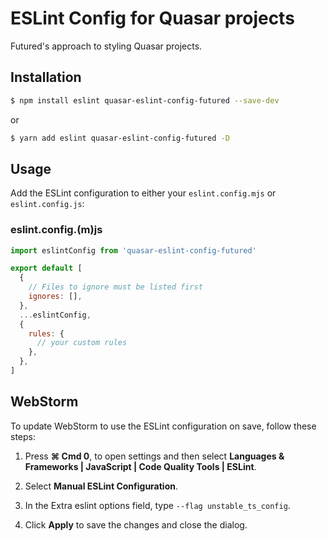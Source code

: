 # ESLint Config for Quasar projects

Futured's approach to styling Quasar projects.

## Installation

```bash
$ npm install eslint quasar-eslint-config-futured --save-dev
```

or 

```bash
$ yarn add eslint quasar-eslint-config-futured -D
```

## Usage

Add the ESLint configuration to either your `eslint.config.mjs` or `eslint.config.js`:

### eslint.config.(m)js

```js
import eslintConfig from 'quasar-eslint-config-futured'

export default [
  {
    // Files to ignore must be listed first
    ignores: [], 
  },
  ...eslintConfig,
  {
    rules: {
      // your custom rules
    },
  },
]
```

## WebStorm

To update WebStorm to use the ESLint configuration on save, follow these steps:

1. Press **⌘ Сmd 0**, to open settings and then select **Languages & Frameworks | JavaScript | Code Quality Tools | ESLint**.

2. Select **Manual ESLint Configuration**.

3. In the Extra eslint options field, type `--flag unstable_ts_config`.

4. Click **Apply** to save the changes and close the dialog.
